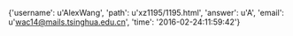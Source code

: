 {'username': u'AlexWang', 'path': u'xz1195/1195.html', 'answer': u'A', 'email': u'wac14@mails.tsinghua.edu.cn', 'time': '2016-02-24:11:59:42'}